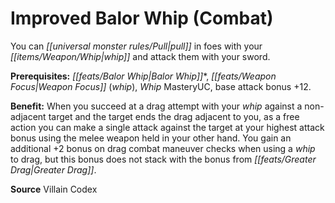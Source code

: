 ﻿---
cssclass: [feats]

---
# Improved Balor Whip (Combat)

You can _[[universal monster rules/Pull|pull]]_ in foes with your _[[items/Weapon/Whip|whip]]_ and attack them with your sword.

**Prerequisites:** _[[feats/Balor Whip|Balor Whip]]_*, _[[feats/Weapon Focus|Weapon Focus]]_ (_whip_), _Whip_ MasteryUC, base attack bonus +12.

**Benefit:** When you succeed at a drag attempt with your _whip_ against a non-adjacent target and the target ends the drag adjacent to you, as a free action you can make a single attack against the target at your highest attack bonus using the melee weapon held in your other hand. You gain an additional +2 bonus on drag combat maneuver checks when using a _whip_ to drag, but this bonus does not stack with the bonus from _[[feats/Greater Drag|Greater Drag]]_.

**Source** Villain Codex